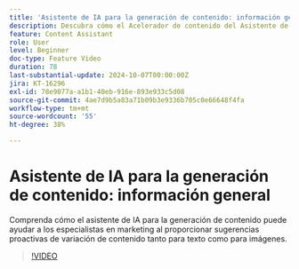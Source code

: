 ```yaml
---
title: 'Asistente de IA para la generación de contenido: información general'
description: Descubra cómo el Acelerador de contenido del Asistente de IA puede ayudar a los expertos en marketing ofreciéndoles sugerencias proactivas de variación de contenido, tanto para texto como para imágenes.
feature: Content Assistant
role: User
level: Beginner
doc-type: Feature Video
duration: 78
last-substantial-update: 2024-10-07T00:00:00Z
jira: KT-16296
exl-id: 78e9077a-a1b1-40eb-916e-893e933c5d08
source-git-commit: 4ae7d9b5a83a71b09b3e9336b705c0e66648f4fa
workflow-type: tm+mt
source-wordcount: '55'
ht-degree: 38%

---
```


# Asistente de IA para la generación de contenido: información general

Comprenda cómo el asistente de IA para la generación de contenido puede ayudar a los especialistas en marketing al proporcionar sugerencias proactivas de variación de contenido tanto para texto como para imágenes.

>[!VIDEO](https://video.tv.adobe.com/v/3432772/?learn=on)
